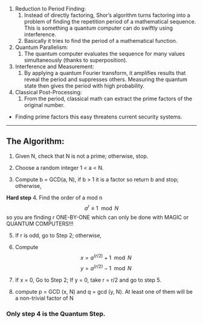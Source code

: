 1. Reduction to Period Finding:
	1. Instead of directly factoring, Shor’s algorithm turns factoring into a problem of finding the repetition period of a mathematical sequence. This is something a quantum computer can do swiftly using interference.
	2. Basically it tries to find the period of a mathematical function.
2. Quantum Parallelism:
	1. The quantum computer evaluates the sequence for many values simultaneously (thanks to superposition).
3. Interference and Measurement:
	1. By applying a quantum Fourier transform, it amplifies results that reveal the period and suppresses others. Measuring the quantum state then gives the period with high probability.
4. Classical Post-Processing:
	1. From the period, classical math can extract the prime factors of the original number.

- Finding prime factors this easy threatens current security systems.

---

## The Algorithm:

1. Given N, check that N is not a prime; otherwise, stop.

2. Choose a random integer 1 < a < N.

3. Compute b = GCD(a, N), if b > 1 it is a factor so return b and stop; otherwise,

**Hard step**
4. Find the order of a mod n  $$ a^r \equiv 1 \mod N$$ so you are finding r ONE-BY-ONE which can only be done with MAGIC or QUANTUM COMPUTERS!!!

5. If r is odd, go to Step 2; otherwise,

6. Compute $$ x = a^{(r/2)} + 1 \mod N$$ $$ y = a^{(r/2)} - 1 \mod N $$
7. If x = 0, Go to Step 2; If y = 0, take r = r/2 and go to step 5.
8. compute p = GCD (x, N) and q = gcd (y, N). At least one of them will be a non-trivial factor of N

### Only step 4 is the Quantum Step.